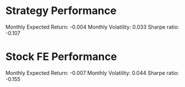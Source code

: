 # Strategy Performance
Monthly Expected Return: -0.004
Monthly Volatility: 0.033
Sharpe ratio: -0.107
# Stock FE Performance
Monthly Expected Return: -0.007
Monthly Volatility: 0.044
Sharpe ratio: -0.155
